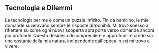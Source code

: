 ## Tecnologia e Dilemmi

La tecnologia per me è come un puzzle infinito.
Fin da bambino, le mie domande superavano sempre le risposte disponibili.
Mi trovo spesso a riflettere su come ogni nuova scoperta apra porte verso domande ancora più profonde.
Questo desiderio di comprendere e approfondire credo sia una costante della mia natura, indipendente dall'epoca in cui mi trovo a vivere.
